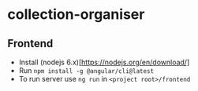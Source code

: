 # collection-organiser

## Frontend
* Install (nodejs 6.x)[https://nodejs.org/en/download/]
* Run ```npm install -g @angular/cli@latest```
* To run server use ```ng run``` in ```<project root>/frontend```
